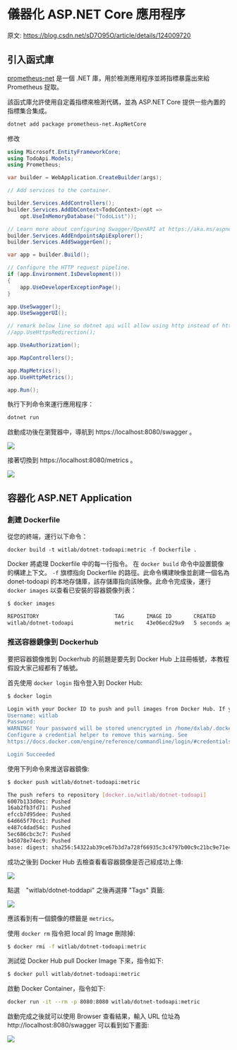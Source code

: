 # 儀器化 ASP.NET Core 應用程序

原文: https://blog.csdn.net/sD7O95O/article/details/124009720

## 引入函式庫

[prometheus-net](https://github.com/prometheus-net/prometheus-net#aspnet-core-http-request-metrics) 是一個 .NET 庫，用於檢測應用程序並將指標暴露出來給 Prometheus 捉取。

該函式庫允許使用自定義指標來檢測代碼，並為 ASP.NET Core 提供一些內置的指標集合集成。

```bash
dotnet add package prometheus-net.AspNetCore
```

修改

```csharp title="Program.cs" hl_lines="3 35 36"
using Microsoft.EntityFrameworkCore;
using TodoApi.Models;
using Prometheus;

var builder = WebApplication.CreateBuilder(args);

// Add services to the container.

builder.Services.AddControllers();
builder.Services.AddDbContext<TodoContext>(opt =>
    opt.UseInMemoryDatabase("TodoList"));

// Learn more about configuring Swagger/OpenAPI at https://aka.ms/aspnetcore/swashbuckle
builder.Services.AddEndpointsApiExplorer();
builder.Services.AddSwaggerGen();

var app = builder.Build();

// Configure the HTTP request pipeline.
if (app.Environment.IsDevelopment())
{
    app.UseDeveloperExceptionPage();
}

app.UseSwagger();
app.UseSwaggerUI();

// remark below line so dotnet api will allow using http instead of https
//app.UseHttpsRedirection();

app.UseAuthorization();

app.MapControllers();

app.MapMetrics();
app.UseHttpMetrics();

app.Run();
```

執行下列命令來運行應用程序：

```bash
dotnet run
```

啟動成功後在瀏覽器中，導航到 https://localhost:8080/swagger 。

![](./assets/swagger-ui.png)

接著切換到 https://localhost:8080/metrics 。

![](./assets/metrics-endpoint.png)

## 容器化 ASP.NET Application


### 創建 Dockerfile

從您的終端，運行以下命令：

```
docker build -t witlab/dotnet-todoapi:metric -f Dockerfile .
```

Docker 將處理 Dockerfile 中的每一行指令。 在 `docker build` 命令中設置鏡像的構建上下文。 `-f` 旗標指向 Dockerfile 的路徑。此命令構建映像並創建一個名為 donet-todoapi 的本地存儲庫，該存儲庫指向該映像。此命令完成後，運行 `docker images` 以查看已安裝的容器鏡像列表：

```bash
$ docker images

REPOSITORY                        TAG       IMAGE ID       CREATED         SIZE
witlab/dotnet-todoapi             metric    43e06ecd29a9   5 seconds ago   275MB
```

### 推送容器鏡像到 Dockerhub

要把容器鏡像推到 Dockerhub 的前題是要先到 Docker Hub 上註冊帳號，本教程假設大家己經都有了帳號。

首先使用 `docker login` 指令登入到 Docker Hub:

```bash
$ docker login

Login with your Docker ID to push and pull images from Docker Hub. If you don't have a Docker ID, head over to https://hub.docker.com to create one.
Username: witlab
Password: 
WARNING! Your password will be stored unencrypted in /home/dxlab/.docker/config.json.
Configure a credential helper to remove this warning. See
https://docs.docker.com/engine/reference/commandline/login/#credentials-store

Login Succeeded
```

使用下列命令來推送容器鏡像:

```bash
$ docker push witlab/dotnet-todoapi:metric

The push refers to repository [docker.io/witlab/dotnet-todoapi]
6007b133d0ec: Pushed 
16ab2fb3fd71: Pushed 
efccb7d95dee: Pushed 
64d665f70cc1: Pushed 
e487c4dad54c: Pushed 
5ec686cbc3c7: Pushed 
b45078e74ec9: Pushed 
base: digest: sha256:54322ab39ce67b3d7a728f66935c3c4797b00c9c21bc9e71e457f94465c5aaf5 size: 1789
```

成功之後到 Docker Hub 去檢查看看容器鏡像是否己經成功上傳:

![](./assets/upload_to_dockerhub.png)

點選　"witlab/dotnet-toddapi" 之後再選擇 "Tags" 頁籤:

![](./assets/upload_to_dockerhub2.png)

應該看到有一個鏡像的標籤是 `metrics`。

使用 `docker rm` 指令把 local 的 Image 刪除掉:

```bash
$ docker rmi -f witlab/dotnet-todoapi:metric
```

測試從 Docker Hub pull Docker Image 下來，指令如下:

```bash
$ docker pull witlab/dotnet-todoapi:metric
```

啟動 Docker Container，指令如下:

```bash
docker run -it --rm -p 8080:8080 witlab/dotnet-todoapi:metric
```

啟動完成之後就可以使用 Browser 查看結果，輸入 URL 位址為 http://localhost:8080/swagger 可以看到如下畫面:

![](./assets/swagger-ui3.png)
